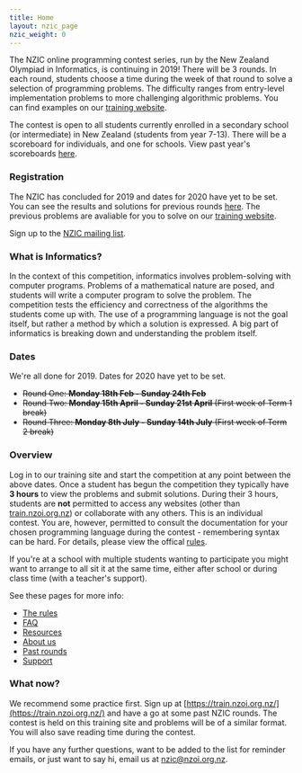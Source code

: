 ```yaml
---
title: Home
layout: nzic_page
nzic_weight: 0
---
```


The NZIC online programming contest series, run by the New Zealand Olympiad in Informatics, is continuing in 2019! There will be 3 rounds. In each round, students choose a time during the week of that round to solve a selection of programming problems. The difficulty ranges from entry-level implementation problems to more challenging algorithmic problems. You can find examples on our [training website](https://train.nzoi.org.nz/).

The contest is open to all students currently enrolled in a secondary school (or intermediate) in New Zealand (students from year 7-13). There will be a scoreboard for individuals, and one for schools. View past year's scoreboards [here](past.html).

### Registration

The NZIC has concluded for 2019 and dates for 2020 have yet to be set. You can see the results and solutions for previous rounds [here](past.html). The previous problems are avaliable for you to solve on our [training website](https://train.nzoi.org.nz/).

Sign up to the [NZIC mailing list](https://forms.gle/ffK59FdJ5DLmBHgYA).

### What is Informatics?

In the context of this competition, informatics involves problem-solving with computer programs. Problems of a mathematical nature are posed, and students will write a computer program to solve the problem. The competition tests the efficiency and correctness of the algorithms the students come up with. The use of a programming language is not the goal itself, but rather a method by which a solution is expressed. A big part of informatics is breaking down and understanding the problem itself.

### Dates

We're all done for 2019. Dates for 2020 have yet to be set.

* <strike>Round One: **Monday 18th Feb - Sunday 24th Feb**</strike>
* <strike>Round Two: **Monday 15th April - Sunday 21st April** (First week of Term 1 break)</strike>
* <strike>Round Three: **Monday 8th July - Sunday 14th July** (First week of Term 2 break)</strike>

### Overview

Log in to our training site and start the competition at any point between the above dates. Once a student has begun the competition they typically have **3 hours** to view the problems and submit solutions. During their 3 hours, students are **not** permitted to access any websites (other than [train.nzoi.org.nz](train.nzoi.org.nz)) or collaborate with any others. This is an individual contest. You are, however, permitted to consult the documentation for your chosen programming language during the contest - remembering syntax can be hard. For details, please view the offical [rules](rules.html).

If you're at a school with multiple students wanting to participate you might want to arrange to all sit it at the same time, either after school or during class time (with a teacher's support).

See these pages for more info:

- [The rules](rules.html)
- [FAQ](faq.html)
- [Resources](resources.html)
- [About us](about.html)
- [Past rounds](past.html)
- [Support](support.html)

### What now?

We recommend some practice first. Sign up at [https://train.nzoi.org.nz/](https://train.nzoi.org.nz/) and have a go at some past NZIC rounds. The contest is held on this training site and problems will be of a similar format. You will also save reading time during the contest.

If you have any further questions, want to be added to the list for reminder emails, or just want to say hi, email us at [nzic@nzoi.org.nz](mailto:nzic@nzoi.org.nz).